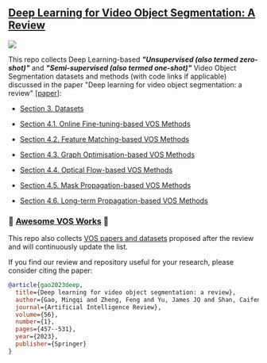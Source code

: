 ## [Deep Learning for Video Object Segmentation: A Review](https://link.springer.com/content/pdf/10.1007/s10462-022-10176-7.pdf)

![](https://img.shields.io/github/last-commit/gaomingqi/VOS-Review?style=flat-square&colorB=abcdef)

This repo collects Deep Learning-based ***"Unsupervised (also termed zero-shot)"*** and ***"Semi-supervised (also termed one-shot)"*** Video Object Segmentation datasets and methods (with code links if applicable) discussed in the paper "Deep learning for video object segmentation: a review" [[paper](https://link.springer.com/content/pdf/10.1007/s10462-022-10176-7.pdf)]:  

- [Section 3. Datasets](https://github.com/gaomingqi/VOS-Review/blob/master/Sections/Section_3_Datasets.md)

- [Section 4.1. Online Fine-tuning-based VOS Methods](https://github.com/gaomingqi/VOS-Review/blob/master/Sections/Section_4_1_Online_methods.md)

- [Section 4.2. Feature Matching-based VOS Methods](https://github.com/gaomingqi/VOS-Review/blob/master/Sections/Section_4_2_Matching_methods.md)

- [Section 4.3. Graph Optimisation-based VOS Methods](https://github.com/gaomingqi/VOS-Review/blob/master/Sections/Section_4_3_Graph_methods.md)

- [Section 4.4. Optical Flow-based VOS Methods](https://github.com/gaomingqi/VOS-Review/blob/master/Sections/Section_4_4_Optical_flow_methods.md)

- [Section 4.5. Mask Propagation-based VOS Methods](https://github.com/gaomingqi/VOS-Review/blob/master/Sections/Section_4_5_Mask_Prop_methods.md)

- [Section 4.6. Long-term Propagation-based VOS Methods](https://github.com/gaomingqi/VOS-Review/blob/master/Sections/Section_4_6_Long_Prop.md)

### :star2: [Awesome VOS Works](https://github.com/gaomingqi/VOS-Review/blob/master/Sections/Awesome_VOS_works.md) :star2:

This repo also collects [VOS papers and datasets](https://github.com/gaomingqi/VOS-Review/blob/master/Sections/Awesome_VOS_works.md) proposed after the review and will continuously update the list. 

If you find our review and repository useful for your research, please consider citing the paper:

```bibtex
@article{gao2023deep,
  title={Deep learning for video object segmentation: a review},
  author={Gao, Mingqi and Zheng, Feng and Yu, James JQ and Shan, Caifeng and Ding, Guiguang and Han, Jungong},
  journal={Artificial Intelligence Review},
  volume={56},
  number={1},
  pages={457--531},
  year={2023},
  publisher={Springer}
}
```
